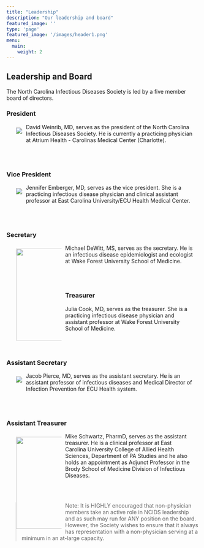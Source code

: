 ```yaml
---
title: "Leadership"
description: "Our leadership and board"
featured_image: ''
type: 'page'
featured_image: '/images/header1.png'
menu:
  main:
    weight: 2
---
```


<style>
   img {
    max-width: 25%;
    float: left;
    padding: 10px;
}
.container {
  padding-right: 15px;
  padding-left: 15px;
  margin-right: auto;
  margin-left: auto;
}
</style>

## Leadership and Board

The North Carolina Infectious Diseases Society is led by a five member board of directors. 

### President

<div class="container">

<img src="/images/weinrib.jpg">

David Weinrib, MD, serves as the president of the North Carolina Infectious Diseases Society.
He is currently a practicing physician at Atrium Health - Carolinas Medical Center (Charlotte).

</div>

<br><br>

### Vice President

<div class="container">

<img src="/images/jen.jpg">

Jennifer Emberger, MD, serves as the vice president. She is a practicing infectious disease physician and clinical assistant professor at East Carolina University/ECU Health Medical Center.

</div>

<br><br>

### Secretary

<div class="container">

<img src="/images/dewitt.jpg" width="240" >

Michael DeWitt, MS, serves as the secretary. He is an infectious disease epidemiologist and ecologist at Wake Forest University School of Medicine.

</div>

<br><br>

### Treasurer 

<div class="container">


Julia Cook, MD, serves as the treasurer. She is a practicing infectious disease physician and assistant professor at Wake Forest University School of Medicine.

</div>

<br><br>

### Assistant Secretary

<div class="container">

<img src="/images/pierce.png">

Jacob Pierce, MD, serves as the assistant secretary. He is an assistant professor of infectious diseases and Medical Director of Infection Prevention for ECU Health system.

</div>

<br><br>

### Assistant Treasurer

<div class="container">

<img src="/images/schwartz.jpg" width="240" >

Mike Schwartz, PharmD, serves as the assistant treasurer. He is a clinical professor at East Carolina University College of Allied Health Sciences, Department of PA Studies and he also holds an appointment as Adjunct Professor in the Brody School of Medicine Division of Infectious Diseases.

</div>

<br><br>

>Note: It is HIGHLY encouraged that non-physician members take an active role in NCIDS leadership and as such may run for ANY position on the board. However, the Society wishes to ensure that it always has representation with a non-physician serving at a minimum in an at-large capacity.



